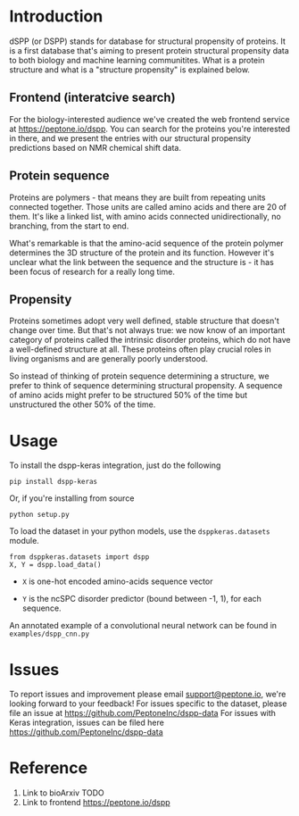 # Introduction

dSPP (or DSPP) stands for database for structural propensity of proteins.
It is a first database that's aiming to present protein structural propensity data to both biology and machine learning communitites.
What is a protein structure and what is a "structure propensity" is explained below.

## Frontend (interatcive search)

For the biology-interested audience we've created the web frontend service at https://peptone.io/dspp.
You can search for the proteins you're interested in there, and we present the entries with our structural propensity predictions based on NMR chemical shift data.

## Protein sequence

Proteins are polymers - that means they are built from repeating units connected together.
Those units are called amino acids and there are 20 of them. It's like a linked list,
with amino acids connected unidirectionally, no branching, from the start to end.

What's remarkable is that the amino-acid sequence of the protein polymer determines the 3D structure of the protein and its function.
However it's unclear what the link between the sequence and the structure is - it has been focus of research for a really long time.

## Propensity

Proteins sometimes adopt very well defined, stable structure that doesn't change over time.
But that's not always true: we now know of an important category of proteins called the intrinsic disorder proteins, which do not have a well-defined structure at all. These proteins often play crucial roles in living organisms and are generally poorly understood.

So instead of thinking of protein sequence determining a structure, we prefer to think of sequence determining structural propensity. A sequence of amino acids might prefer to be structured 50% of the time but unstructured the other 50% of the time.

# Usage

To install the dspp-keras integration, just do the following

```
pip install dspp-keras
```

Or, if you're installing from source

```
python setup.py
```

To load the dataset in your python models, use the `dsppkeras.datasets` module.

```
from dsppkeras.datasets import dspp
X, Y = dspp.load_data()
```

- `X` is one-hot encoded amino-acids sequence vector

- `Y` is the ncSPC disorder predictor (bound between -1, 1), for each sequence.

An annotated example of a convolutional neural network can be found in
`examples/dspp_cnn.py`

# Issues

To report issues and improvement please email support@peptone.io, we're looking forward to your feedback!
For issues specific to the dataset, please file an issue at https://github.com/PeptoneInc/dspp-data
For issues with Keras integration, issues can be filed here https://github.com/PeptoneInc/dspp-data

# Reference

1. Link to bioArxiv TODO
2. Link to frontend https://peptone.io/dspp
